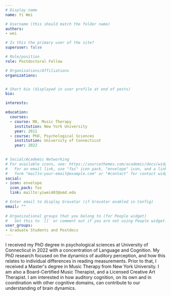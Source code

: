 ```yaml
---
# Display name
name: Yi Wei

# Username (this should match the folder name)
authors:
- wei

# Is this the primary user of the site?
superuser: false

# Role/position
role: Postdoctoral Fellow

# Organizations/Affiliations
organizations:


# Short bio (displayed in user profile at end of posts)
bio:

interests:

education:
  courses:
  - course: MA, Music Therapy
    institution: New York University
    year: 2011
  - course: PhD, Psychological Sciences
    institution: University of Connecticut
    year: 2022

 
# Social/Academic Networking
# For available icons, see: https://sourcethemes.com/academic/docs/widgets/#icons
#   For an email link, use "fas" icon pack, "envelope" icon, and a link in the
#   form "mailto:your-email@example.com" or "#contact" for contact widget.
social:
- icon: envelope
  icon_pack: fas
  link: mailto:yiwei403@umd.edu

# Enter email to display Gravatar (if Gravatar enabled in Config)
email: ""
  
# Organizational groups that you belong to (for People widget)
#   Set this to `[]` or comment out if you are not using People widget.  
user_groups:
- Graduate Students and Postdocs
---
```

I received my PhD degree in psychological sciences at University of Connecticut in 2022 with a concentration of Language and Cognition. My PhD research focused on the dynamics of auditory perception, and how this relates to individual differences in reading measurements.  Prior to that, I received a Master's degree in Music Therapy from New York University. I am also a Board-Certified Music Therapist, and a Licensed Creative Art Therapist. I am interested in how auditory cognition, on its own and in coordination with other cognitive domains, can contribute to our understanding of brain dynamics. 